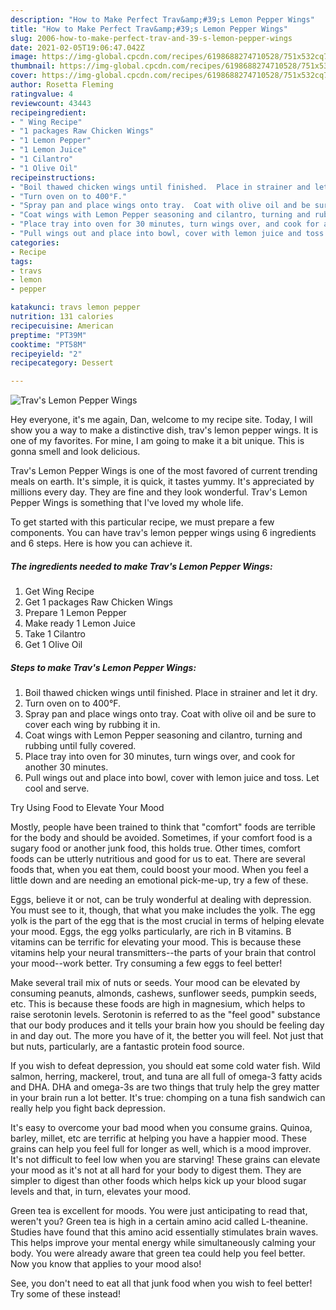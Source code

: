```yaml
---
description: "How to Make Perfect Trav&amp;#39;s Lemon Pepper Wings"
title: "How to Make Perfect Trav&amp;#39;s Lemon Pepper Wings"
slug: 2006-how-to-make-perfect-trav-and-39-s-lemon-pepper-wings
date: 2021-02-05T19:06:47.042Z
image: https://img-global.cpcdn.com/recipes/6198688274710528/751x532cq70/travs-lemon-pepper-wings-recipe-main-photo.jpg
thumbnail: https://img-global.cpcdn.com/recipes/6198688274710528/751x532cq70/travs-lemon-pepper-wings-recipe-main-photo.jpg
cover: https://img-global.cpcdn.com/recipes/6198688274710528/751x532cq70/travs-lemon-pepper-wings-recipe-main-photo.jpg
author: Rosetta Fleming
ratingvalue: 4
reviewcount: 43443
recipeingredient:
- " Wing Recipe"
- "1 packages Raw Chicken Wings"
- "1 Lemon Pepper"
- "1 Lemon Juice"
- "1 Cilantro"
- "1 Olive Oil"
recipeinstructions:
- "Boil thawed chicken wings until finished.  Place in strainer and let it dry."
- "Turn oven on to 400°F."
- "Spray pan and place wings onto tray.  Coat with olive oil and be sure to cover each wing by rubbing it in."
- "Coat wings with Lemon Pepper seasoning and cilantro, turning and rubbing until fully covered."
- "Place tray into oven for 30 minutes, turn wings over, and cook for another 30 minutes."
- "Pull wings out and place into bowl, cover with lemon juice and toss.  Let cool and serve."
categories:
- Recipe
tags:
- travs
- lemon
- pepper

katakunci: travs lemon pepper 
nutrition: 131 calories
recipecuisine: American
preptime: "PT39M"
cooktime: "PT58M"
recipeyield: "2"
recipecategory: Dessert

---
```



![Trav&#39;s Lemon Pepper Wings](https://img-global.cpcdn.com/recipes/6198688274710528/751x532cq70/travs-lemon-pepper-wings-recipe-main-photo.jpg)

Hey everyone, it's me again, Dan, welcome to my recipe site. Today, I will show you a way to make a distinctive dish, trav&#39;s lemon pepper wings. It is one of my favorites. For mine, I am going to make it a bit unique. This is gonna smell and look delicious.

Trav&#39;s Lemon Pepper Wings is one of the most favored of current trending meals on earth. It's simple, it is quick, it tastes yummy. It's appreciated by millions every day. They are fine and they look wonderful. Trav&#39;s Lemon Pepper Wings is something that I've loved my whole life.




To get started with this particular recipe, we must prepare a few components. You can have trav&#39;s lemon pepper wings using 6 ingredients and 6 steps. Here is how you can achieve it.

<!--inarticleads1-->

##### The ingredients needed to make Trav&#39;s Lemon Pepper Wings:

1. Get  Wing Recipe
1. Get 1 packages Raw Chicken Wings
1. Prepare 1 Lemon Pepper
1. Make ready 1 Lemon Juice
1. Take 1 Cilantro
1. Get 1 Olive Oil




<!--inarticleads2-->

##### Steps to make Trav&#39;s Lemon Pepper Wings:

1. Boil thawed chicken wings until finished.  Place in strainer and let it dry.
1. Turn oven on to 400°F.
1. Spray pan and place wings onto tray.  Coat with olive oil and be sure to cover each wing by rubbing it in.
1. Coat wings with Lemon Pepper seasoning and cilantro, turning and rubbing until fully covered.
1. Place tray into oven for 30 minutes, turn wings over, and cook for another 30 minutes.
1. Pull wings out and place into bowl, cover with lemon juice and toss.  Let cool and serve.




Try Using Food to Elevate Your Mood


Mostly, people have been trained to think that "comfort" foods are terrible for the body and should be avoided. Sometimes, if your comfort food is a sugary food or another junk food, this holds true. Other times, comfort foods can be utterly nutritious and good for us to eat. There are several foods that, when you eat them, could boost your mood. When you feel a little down and are needing an emotional pick-me-up, try a few of these.

Eggs, believe it or not, can be truly wonderful at dealing with depression. You must see to it, though, that what you make includes the yolk. The egg yolk is the part of the egg that is the most crucial in terms of helping elevate your mood. Eggs, the egg yolks particularly, are rich in B vitamins. B vitamins can be terrific for elevating your mood. This is because these vitamins help your neural transmitters--the parts of your brain that control your mood--work better. Try consuming a few eggs to feel better!

Make several trail mix of nuts or seeds. Your mood can be elevated by consuming peanuts, almonds, cashews, sunflower seeds, pumpkin seeds, etc. This is because these foods are high in magnesium, which helps to raise serotonin levels. Serotonin is referred to as the "feel good" substance that our body produces and it tells your brain how you should be feeling day in and day out. The more you have of it, the better you will feel. Not just that but nuts, particularly, are a fantastic protein food source.

If you wish to defeat depression, you should eat some cold water fish. Wild salmon, herring, mackerel, trout, and tuna are all full of omega-3 fatty acids and DHA. DHA and omega-3s are two things that truly help the grey matter in your brain run a lot better. It's true: chomping on a tuna fish sandwich can really help you fight back depression. 

It's easy to overcome your bad mood when you consume grains. Quinoa, barley, millet, etc are terrific at helping you have a happier mood. These grains can help you feel full for longer as well, which is a mood improver. It's not difficult to feel low when you are starving! These grains can elevate your mood as it's not at all hard for your body to digest them. They are simpler to digest than other foods which helps kick up your blood sugar levels and that, in turn, elevates your mood.

Green tea is excellent for moods. You were just anticipating to read that, weren't you? Green tea is high in a certain amino acid called L-theanine. Studies have found that this amino acid essentially stimulates brain waves. This helps improve your mental energy while simultaneously calming your body. You were already aware that green tea could help you feel better. Now you know that applies to your mood also!

See, you don't need to eat all that junk food when you wish to feel better! Try some of these instead!

